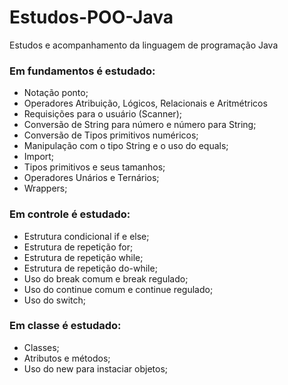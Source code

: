 # Estudos-POO-Java
Estudos e acompanhamento da linguagem de programação Java

<h3>Em fundamentos é estudado:</h3>

- Notação ponto;
- Operadores Atribuição, Lógicos, Relacionais e Aritmétricos
- Requisições para o usuário (Scanner);
- Conversão de String para número e número para String;
- Conversão de Tipos primitivos numéricos;
- Manipulação com  o tipo String e o uso do equals;
- Import;
- Tipos primitivos e seus tamanhos;
- Operadores Unários e Ternários;
- Wrappers;

<h3>Em controle é estudado:</h3>

- Estrutura condicional if e else;
- Estrutura de repetição for;
- Estrutura de repetição while;
- Estrutura de repetição do-while;
- Uso do break comum e break regulado;
- Uso do continue comum e continue regulado;
- Uso do switch;

<h3>Em classe é estudado:</h3>

- Classes;
- Atributos e métodos;
- Uso do new para instaciar objetos;

